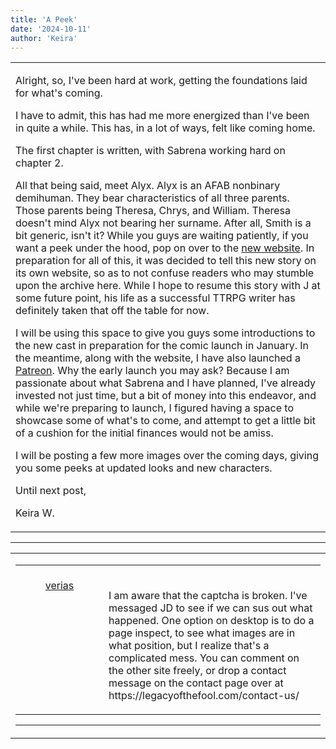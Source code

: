 ```yaml
---
title: 'A Peek'
date: '2024-10-11'
author: 'Keira'
---
```


<div>
<!-- Main content here -->
<table border="0" class="post"><tbody><tr><td>
   
   <div class="post_body">
       <p>Alright, so, I've been hard at work, getting the foundations laid for what's coming.</p><p>I have to admit, this has had me more energized than I've been in quite a while. This has, in a lot of ways, felt like coming home.</p><p>The first chapter is written, with Sabrena working hard on chapter 2. </p><p>All that being said, meet Alyx. Alyx is an AFAB nonbinary demihuman. They bear characteristics of all three parents. Those parents being Theresa, Chrys, and William. Theresa doesn't mind Alyx not bearing her surname. After all, Smith is a bit generic, isn't it? While you guys are waiting patiently, if you want a peek under the hood, pop on over to the <a href="https://legacyofthefool.com/" target="_blank">new website</a>. In preparation for all of this, it was decided to tell this new story on its own website, so as to not confuse readers who may stumble upon the archive here. While I hope to resume this story with J at some future point, his life as a successful TTRPG writer has definitely taken that off the table for now. </p><p>I will be using this space to give you guys some introductions to the new cast in preparation for the comic launch in January. In the meantime, along with the website, I have also launched a <a href="https://patreon.com/legacyofthefool" target="_blank">Patreon</a>. Why the early launch you may ask? Because I am passionate about what Sabrena and I have planned, I've already invested not just time, but a bit of money into this endeavor, and while we're preparing to launch, I figured having a space to showcase some of what's to come, and attempt to get a little bit of a cushion for the initial finances would not be amiss.</p><p>I will be posting a few more images over the coming days, giving you some peeks at updated looks and new characters.</p><p>Until next post,</p><p>Keira W.</p>
   </div>
   </td></tr>
   </tbody></table><hr><table style="width:100%; border:0;" class="comment_table"><tbody><tr><td width="100%"><a name=""> </a><div style="width:100%;" class="comment"><table border="0" width="100%"><tbody><tr><td align="center" valign="top" width="125">
<span class="comment_title"><center><br><a href="https://legacyofthefool.com" target="_blank">verias</a><br></center><a name="3153">&nbsp;</a></span><br>
<center><img src="https://www.gravatar.com/avatar.php?gravatar_id=e3c6cf33692a98b575c642080d14c26a&amp;default=http%3A%2F%2Fmysteriesofthearcana.com%2Ftemplates%2Fmain%2Fimages%2Favatar.gif&amp;size=80&amp;rating=g" border="0" alt=""></center>
</td>
<td valign="top">


<p class="comment_text"> </p><p class="comment_text"><br> I am aware that the captcha is broken. I've messaged JD to see if we can sus out what happened. One option on desktop is to do a page inspect, to see what images are in what position, but I realize that's a complicated mess. You can comment on the other site freely, or drop a contact message on the contact page over at https://legacyofthefool.com/contact-us/</p>
 

</td></tr></tbody></table>
<hr></div></td></tr></tbody></table>
<!-- End main content -->
              </div>
